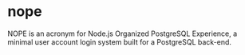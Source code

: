 nope
====

NOPE is an acronym for Node.js Organized PostgreSQL Experience, a minimal user account login system built for a PostgreSQL back-end.
